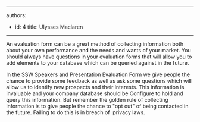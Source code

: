 

---
authors:
  - id: 4
    title: Ulysses Maclaren
---




<span class='intro'> <p>An evaluation form can be a great method of collecting information both about your own performance and the needs and wants of your market. You should always have questions in your evaluation forms that will allow you to add elements to your database which can be queried against in the future. <br></p> </span>

<p>In the SSW Speakers and Presentation Evaluation Form we give people the chance to provide some feedback as well as ask some questions which will allow us to identify new prospects and their interests. This information is invaluable and your company database should be Configure to hold and query this information. But remember the golden rule of collecting information is to give people the chance to &quot;opt out&quot; of being contacted in the future. Failing to do this is in breach of&#160; privacy laws. ​</p>


